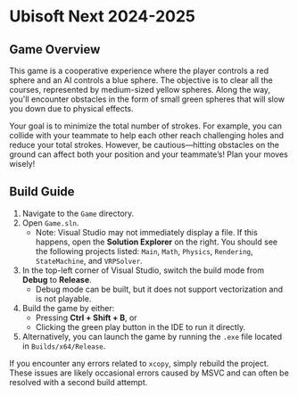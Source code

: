 # Ubisoft Next 2024-2025

## Game Overview

This game is a cooperative experience where the player controls a red sphere and an AI controls a blue sphere. The objective is to clear all the courses, represented by medium-sized yellow spheres. Along the way, you'll encounter obstacles in the form of small green spheres that will slow you down due to physical effects.

Your goal is to minimize the total number of strokes. For example, you can collide with your teammate to help each other reach challenging holes and reduce your total strokes. However, be cautious—hitting obstacles on the ground can affect both your position and your teammate’s! Plan your moves wisely!

## Build Guide

1.  Navigate to the `Game` directory.
2.  Open `Game.sln`.
    - Note: Visual Studio may not immediately display a file. If this happens, open the **Solution Explorer** on the right. You should see the following projects listed: `Main`, `Math`, `Physics`, `Rendering`, `StateMachine`, and `VRPSolver`.
3.  In the top-left corner of Visual Studio, switch the build mode from **Debug** to **Release**.
    - Debug mode can be built, but it does not support vectorization and is not playable.
4.  Build the game by either:
    - Pressing **Ctrl + Shift + B**, or
    - Clicking the green play button in the IDE to run it directly.
5.  Alternatively, you can launch the game by running the `.exe` file located in `Builds/x64/Release`.

If you encounter any errors related to `xcopy`, simply rebuild the project. These issues are likely occasional errors caused by MSVC and can often be resolved with a second build attempt.
